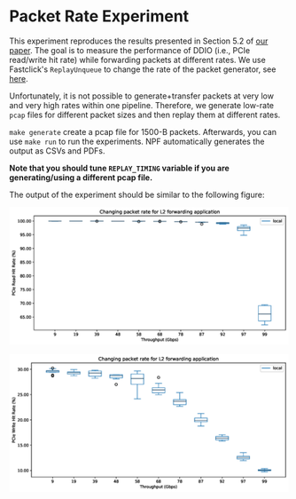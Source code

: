 # Packet Rate Experiment

This experiment reproduces the results presented in Section 5.2 of [our paper][ddio-atc-paper]. The goal is to measure the performance of DDIO (i.e., PCIe read/write hit rate) while forwarding packets at different rates. We use Fastclick's `ReplayUnqueue` to change the rate of the packet generator, see [here][replay-unqueue-page].

Unfortunately, it is not possible to generate+transfer packets at very low and very high rates within one pipeline. Therefore, we generate low-rate `pcap` files for different packet sizes and then replay them at different rates.

`make generate` create a pcap file for 1500-B packets. Afterwards, you can use `make run` to run the experiments. NPF automatically generates the output as CSVs and PDFs.

**Note that you should tune `REPLAY_TIMING` variable if you are generating/using a different pcap file.**

The output of the experiment should be similar to the following figure:

![sample](ddio-pkt-rate-sample-1.png "Packet Rate Results - PCIe Read Hit Rate")

![sample](ddio-pkt-rate-sample-2.png "Packet Rate Results - PCIe Write Hit Rate")

[ddio-atc-paper]: https://people.kth.se/~farshin/documents/ddio-atc20.pdf
[replay-unqueue-page]: https://github.com/tbarbette/fastclick/blob/5e06e1884c0d35bdb634858e6b1704ed8bf6faa0/elements/analysis/replay.cc
